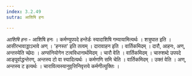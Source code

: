 ```yaml
---
index: 3.2.49
sutra: आशिषि हनः

---
```

_आशिषि हनः_ - आशिषि हनः । कर्मण्युपपदे हन्तेर्डः स्यादाशिषि गम्यायामित्यर्थः । शत्रुघात इति । आसीरभावाड्डाऽभावे अण् । 'हनस्त' इति तत्वम् । दारावाहन इति । वार्तिकमिदम् । दारौ, आहनः, अण्, अन्तस्येति च्छेदः । अण्संनियोगेन टत्वविधानार्थमिदम् । चारौ वेति । वार्तिकमिदम् । चारुशब्दे उपपदे आङ्पूर्वाद्धन्तेरण्, अन्तस्य टो वा स्यादित्यर्थः । कर्मणणि समि चेति । वार्तिकमिदम् । उक्तं वेति । अण्, अन्तस्य ट इत्यर्थः । चारावित्यस्यानुवृत्तिनिवृत्तये कर्मणीत्युक्तिः ।